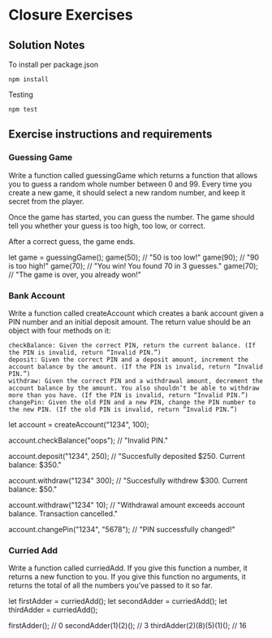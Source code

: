 # Closure Exercises

## Solution Notes

To install per package.json

    npm install

Testing

    npm test

## Exercise instructions and requirements

### Guessing Game

Write a function called guessingGame which returns a function that allows you to guess a random whole number between 0 and 99. Every time you create a new game, it should select a new random number, and keep it secret from the player.

Once the game has started, you can guess the number. The game should tell you whether your guess is too high, too low, or correct.

After a correct guess, the game ends.

let game = guessingGame();
game(50); // "50 is too low!"
game(90); // "90 is too high!"
game(70); // "You win! You found 70 in 3 guesses."
game(70); // "The game is over, you already won!"

### Bank Account

Write a function called createAccount which creates a bank account given a PIN number and an initial deposit amount. The return value should be an object with four methods on it:

    checkBalance: Given the correct PIN, return the current balance. (If the PIN is invalid, return “Invalid PIN.”)
    deposit: Given the correct PIN and a deposit amount, increment the account balance by the amount. (If the PIN is invalid, return “Invalid PIN.”)
    withdraw: Given the correct PIN and a withdrawal amount, decrement the account balance by the amount. You also shouldn’t be able to withdraw more than you have. (If the PIN is invalid, return “Invalid PIN.”)
    changePin: Given the old PIN and a new PIN, change the PIN number to the new PIN. (If the old PIN is invalid, return “Invalid PIN.”)

let account = createAccount("1234", 100);

account.checkBalance("oops");
// "Invalid PIN."

account.deposit("1234", 250);
// "Succesfully deposited $250. Current balance: $350."

account.withdraw("1234" 300);
// "Succesfully withdrew $300. Current balance: $50."

account.withdraw("1234" 10);
// "Withdrawal amount exceeds account balance. Transaction cancelled."

account.changePin("1234", "5678");
// "PIN successfully changed!"

### Curried Add

Write a function called curriedAdd. If you give this function a number, it returns a new function to you. If you give this function no arguments, it returns the total of all the numbers you’ve passed to it so far.

let firstAdder = curriedAdd();
let secondAdder = curriedAdd();
let thirdAdder = curriedAdd();

firstAdder(); // 0
secondAdder(1)(2)(); // 3
thirdAdder(2)(8)(5)(1)(); // 16
